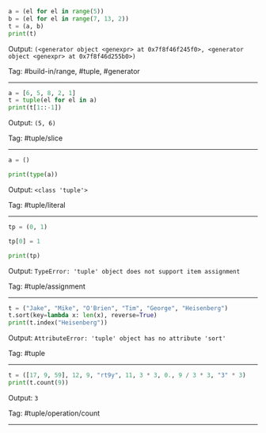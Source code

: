 ```python
a = (el for el in range(5))
b = (el for el in range(7, 13, 2))
t = (a, b)
print(t)
```
Output: `(<generator object <genexpr> at 0x7f8f46f245f0>, <generator object <genexpr> at 0x7f8f46d255b0>)`

Tag: #build-in/range, #tuple, #generator

---
```python
a = [6, 5, 8, 2, 1]
t = tuple(el for el in a)
print(t[1::-1])
```
Output: `(5, 6)`

Tag: #tuple/slice

---
```python
a = ()

print(type(a))
```
Output: `<class 'tuple'>`

Tag: #tuple/literal

---

```python
tp = (0, 1)

tp[0] = 1

print(tp)
```
Output: `TypeError: 'tuple' object does not support item assignment`

Tag: #tuple/assignment

---
```python
t = ("Jake", "Mike", "O'Brien", "Tim", "George", "Heisenberg")
t.sort(key=lambda x: len(x), reverse=True)
print(t.index("Heisenberg"))
```
Output: `AttributeError: 'tuple' object has no attribute 'sort'`

Tag: #tuple

---
```python
t = ([17, 9, 59], 12, 9, "rt9y", 11, 3 * 3, 0., 9 / 3 * 3, "3" * 3)
print(t.count(9))
```
Output: `3`

Tag: #tuple/operation/count

---